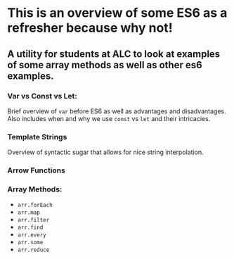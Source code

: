 # This is an overview of some ES6 as a refresher because why not!

## A utility for students at ALC to look at examples of some array methods as well as other es6 examples.

### Var vs Const vs Let:

Brief overview of `var` before ES6 as well as advantages and disadvantages. Also includes when and why we use `const` vs `let` and their intricacies.

### Template Strings

Overview of syntactic sugar that allows for nice string interpolation.

### Arrow Functions

### Array Methods:
- `arr.forEach`
- `arr.map`
- `arr.filter`
- `arr.find`
- `arr.every`
- `arr.some`
- `arr.reduce`
